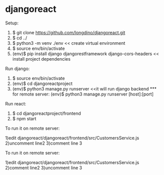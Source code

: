 # djangoreact

Setup:

1) $ git clone https://github.com/longdino/djangoreact.git
2) $ cd ../
3) $ python3 -m venv ./env  << create virtual environment
4) $ source env/bin/activate
5) (env)$ pip install django djangorestframework django-cors-headers  << install project dependencies

Run django:

1) $ source env/bin/activate
2) (env)$ cd djangoreactproject
3) (env)$ python3 manage.py runserver  <<it will run django backend
*** for remote server: (env)$ python3 manage.py runserver [host]:[port]

Run react:

1) $ cd djangoreactproject/frontend
2) $ npm start

To run it on remote server: 

1)edit djangoreact/djangoreact/frontend/src/CustomersService.js
2)uncomment line2
3)comment line 3

To run it on remote server:

1)edit djangoreact/djangoreact/frontend/src/CustomersService.js
2)comment line2
3)uncomment line 3
